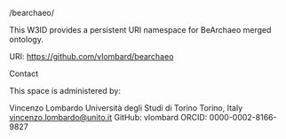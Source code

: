/bearchaeo/

This W3ID provides a persistent URI namespace for BeArchaeo merged ontology.

URI: https://github.com/vlombard/bearchaeo


Contact

This space is administered by:

Vincenzo Lombardo 
Università degli Studi di Torino 
Torino, Italy 
vincenzo.lombardo@unito.it 
GitHub: vlombard 
ORCID: 0000-0002-8166-9827
